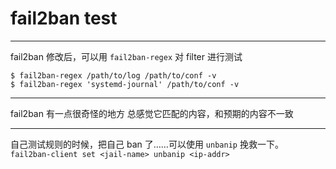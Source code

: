 # fail2ban test

---

fail2ban 修改后，可以用 `fail2ban-regex` 对 filter 进行测试

```
$ fail2ban-regex /path/to/log /path/to/conf -v
$ fail2ban-regex 'systemd-journal' /path/to/conf -v
```

---

fail2ban 有一点很奇怪的地方
总感觉它匹配的内容，和预期的内容不一致

---

自己测试规则的时候，把自己 ban 了……可以使用 `unbanip` 挽救一下。
`fail2ban-client set <jail-name> unbanip <ip-addr>`
